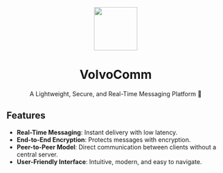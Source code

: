 <div align="center">
  <img src="https://github.com/user-attachments/assets/2a5451ab-9bda-4474-8495-2910d6e43816" width=100 height=100/>
</div>

<h1 align="center">
  VolvoComm
</h1>

<p align="center">
   A Lightweight, Secure, and Real-Time Messaging Platform 💬 
</p>


## Features
- **Real-Time Messaging**: Instant delivery with low latency.
- **End-to-End Encryption**: Protects messages with encryption.
- **Peer-to-Peer Model**: Direct communication between clients without a central server.
- **User-Friendly Interface**: Intuitive, modern, and easy to navigate.
